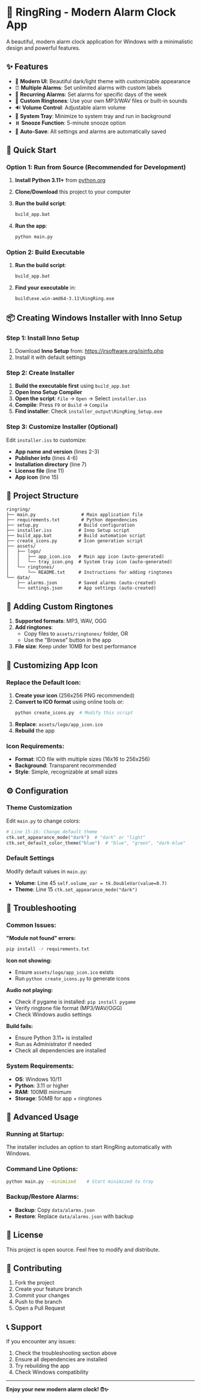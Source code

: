 # 🔔 RingRing - Modern Alarm Clock App

A beautiful, modern alarm clock application for Windows with a minimalistic design and powerful features.

## ✨ Features

- 🎨 **Modern UI**: Beautiful dark/light theme with customizable appearance
- ⏰ **Multiple Alarms**: Set unlimited alarms with custom labels
- 🔄 **Recurring Alarms**: Set alarms for specific days of the week
- 🎵 **Custom Ringtones**: Use your own MP3/WAV files or built-in sounds
- 🔊 **Volume Control**: Adjustable alarm volume
- 📱 **System Tray**: Minimize to system tray and run in background
- ⏸️ **Snooze Function**: 5-minute snooze option
- 💾 **Auto-Save**: All settings and alarms are automatically saved

## 🚀 Quick Start

### Option 1: Run from Source (Recommended for Development)

1. **Install Python 3.11+** from [python.org](https://python.org)

2. **Clone/Download** this project to your computer

3. **Run the build script**:
   ```bash
   build_app.bat
   ```

4. **Run the app**:
   ```bash
   python main.py
   ```

### Option 2: Build Executable

1. **Run the build script**:
   ```bash
   build_app.bat
   ```

2. **Find your executable** in:
   ```
   build\exe.win-amd64-3.11\RingRing.exe
   ```

## 📦 Creating Windows Installer with Inno Setup

### Step 1: Install Inno Setup
1. Download **Inno Setup** from: https://jrsoftware.org/isinfo.php
2. Install it with default settings

### Step 2: Create Installer
1. **Build the executable first** using `build_app.bat`
2. **Open Inno Setup Compiler**
3. **Open the script**: `File` → `Open` → Select `installer.iss`
4. **Compile**: Press `F9` or `Build` → `Compile`
5. **Find installer**: Check `installer_output\RingRing_Setup.exe`

### Step 3: Customize Installer (Optional)
Edit `installer.iss` to customize:
- **App name and version** (lines 2-3)
- **Publisher info** (lines 4-6)
- **Installation directory** (line 7)
- **License file** (line 11)
- **App icon** (line 15)

## 📁 Project Structure

```
ringring/
├── main.py                 # Main application file
├── requirements.txt        # Python dependencies
├── setup.py               # Build configuration
├── installer.iss          # Inno Setup script
├── build_app.bat          # Build automation script
├── create_icons.py        # Icon generation script
├── assets/
│   ├── logo/
│   │   ├── app_icon.ico   # Main app icon (auto-generated)
│   │   └── tray_icon.png  # System tray icon (auto-generated)
│   └── ringtones/
│       └── README.txt     # Instructions for adding ringtones
└── data/
    ├── alarms.json        # Saved alarms (auto-created)
    └── settings.json      # App settings (auto-created)
```

## 🎵 Adding Custom Ringtones

1. **Supported formats**: MP3, WAV, OGG
2. **Add ringtones**:
   - Copy files to `assets/ringtones/` folder, OR
   - Use the "Browse" button in the app
3. **File size**: Keep under 10MB for best performance

## 🎨 Customizing App Icon

### Replace the Default Icon:
1. **Create your icon** (256x256 PNG recommended)
2. **Convert to ICO format** using online tools or:
   ```bash
   python create_icons.py  # Modify this script
   ```
3. **Replace**: `assets/logo/app_icon.ico`
4. **Rebuild** the app

### Icon Requirements:
- **Format**: ICO file with multiple sizes (16x16 to 256x256)
- **Background**: Transparent recommended
- **Style**: Simple, recognizable at small sizes

## ⚙️ Configuration

### Theme Customization
Edit `main.py` to change colors:
```python
# Line 15-16: Change default theme
ctk.set_appearance_mode("dark")  # "dark" or "light"
ctk.set_default_color_theme("blue")  # "blue", "green", "dark-blue"
```

### Default Settings
Modify default values in `main.py`:
- **Volume**: Line 45 `self.volume_var = tk.DoubleVar(value=0.7)`
- **Theme**: Line 15 `ctk.set_appearance_mode("dark")`

## 🔧 Troubleshooting

### Common Issues:

**"Module not found" errors:**
```bash
pip install -r requirements.txt
```

**Icon not showing:**
- Ensure `assets/logo/app_icon.ico` exists
- Run `python create_icons.py` to generate icons

**Audio not playing:**
- Check if pygame is installed: `pip install pygame`
- Verify ringtone file format (MP3/WAV/OGG)
- Check Windows audio settings

**Build fails:**
- Ensure Python 3.11+ is installed
- Run as Administrator if needed
- Check all dependencies are installed

### System Requirements:
- **OS**: Windows 10/11
- **Python**: 3.11 or higher
- **RAM**: 100MB minimum
- **Storage**: 50MB for app + ringtones

## 🚀 Advanced Usage

### Running at Startup:
The installer includes an option to start RingRing automatically with Windows.

### Command Line Options:
```bash
python main.py --minimized    # Start minimized to tray
```

### Backup/Restore Alarms:
- **Backup**: Copy `data/alarms.json`
- **Restore**: Replace `data/alarms.json` with backup

## 📝 License

This project is open source. Feel free to modify and distribute.

## 🤝 Contributing

1. Fork the project
2. Create your feature branch
3. Commit your changes
4. Push to the branch
5. Open a Pull Request

## 📞 Support

If you encounter any issues:
1. Check the troubleshooting section above
2. Ensure all dependencies are installed
3. Try rebuilding the app
4. Check Windows compatibility

---

**Enjoy your new modern alarm clock! ⏰✨**